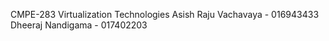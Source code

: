 CMPE-283 Virtualization Technologies
Asish Raju Vachavaya - 016943433
Dheeraj Nandigama - 017402203
